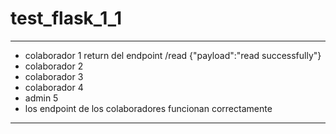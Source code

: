 # test_flask_1_1
---

- colaborador 1 return del endpoint /read {"payload":"read successfully"}
- colaborador 2 
- colaborador 3 
- colaborador 4 
- admin 5        
- los endpoint de los colaboradores funcionan correctamente
---
